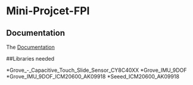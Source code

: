# Mini-Projcet-FPI




## Documentation
The
[Documentation](https://dangelthemangel.github.io/Mini-Project-FPI/doxygen/html/index.html)




##Libraries needed

*Grove_-_Capacitive_Touch_Slide_Sensor_CY8C40XX
*Grove_IMU_9DOF
*Grove_IMU_9DOF_ICM20600_AK09918
*Seeed_ICM20600_AK09918
